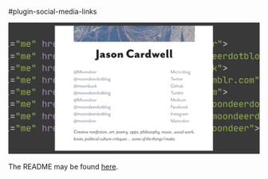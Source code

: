 #plugin-social-media-links

![Collage](https://raw.githubusercontent.com/moonbuck/plugin-social-media-links/main/images/collage.jpeg)

The README may be found [here](https://moondeer.blog/2022/02/10/pluginsocialmedialinks-a-readme.html).